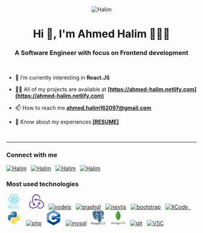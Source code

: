 <center>
<img src="https://komarev.com/ghpvc/?username=Ahmed-Halim&label=Profile%20views&color=0e75b6&style=flat" alt="Halim" />

# Hi 👋, I'm Ahmed Halim 👨🏻‍💻
### A Software Engineer with focus on Frontend development
</center>
<br>

- 🌱 I’m currently interesting in **React.JS**

- 👨‍💻 All of my projects are available at **[https://ahmed-halim.netlify.com](https://ahmed-halim.netlify.com)**

- 📫 How to reach me **ahmed.halim162097@gmail.com**

- 📄 Know about my experiences **[[RESUME]]()**
<br>
<hr>

### Connect with me

<a href="https://www.linkedin.com/in/ahmed-abdelhaleem-65032b157/" target="blank"><img src="https://play-lh.googleusercontent.com/kMofEFLjobZy_bCuaiDogzBcUT-dz3BBbOrIEjJ-hqOabjK8ieuevGe6wlTD15QzOqw" alt="Halim" height="30" /></a> &nbsp;
<a href="mailto:ahmed.halim162097@gmail.com" target="blank"><img src="https://www.pngall.com/wp-content/uploads/12/Gmail-Logo-PNG.png" alt="Halim" height="30" /></a> &nbsp;
<a href="https://twitter.com/halim162097" target="blank"><img src="https://upload.wikimedia.org/wikipedia/commons/thumb/4/4f/Twitter-logo.svg/934px-Twitter-logo.svg.png" alt="Halim" height="30" /></a> &nbsp;
<a href="https://discordapp.com/users/Halim#7073" target="blank"><img src="https://logos-world.net/wp-content/uploads/2020/12/Discord-Logo.png" alt="Halim" height="30" /></a> &nbsp;
<br>

### Most used technologies

<a href="#"><img src="https://raw.githubusercontent.com/devicons/devicon/master/icons/react/react-original-wordmark.svg" alt="react" height="40"/></a> &nbsp; &nbsp;
<a href="#"><img src="https://raw.githubusercontent.com/devicons/devicon/master/icons/redux/redux-original.svg" alt="redux" height="40"/></a> &nbsp;
<a href="#"><img src="https://raw.githubusercontent.com/dustin100/dustin100/master/assests/nodejs-original.svg" alt="nodejs" height="40"/></a> &nbsp;
<a href="#"><img src="https://upload.wikimedia.org/wikipedia/commons/thumb/1/17/GraphQL_Logo.svg/1200px-GraphQL_Logo.svg.png" alt="graphql" height="40"/></a> &nbsp;
<a href="#"><img src="https://upload.wikimedia.org/wikipedia/commons/thumb/8/8e/Nextjs-logo.svg/1200px-Nextjs-logo.svg.png" alt="nextjs" height="40"/></a> &nbsp;
<a href="#"><img src="https://gitlab.com/uploads/-/system/project/avatar/6731866/bootstrap-stack.png" alt="bootstrap" height="40"/></a> &nbsp;
<a href="#"><img src="https://mui.com/static/logo.png" alt="XCode" height="40"/> &nbsp;
<a href="#"><img src="https://raw.githubusercontent.com/devicons/devicon/master/icons/python/python-original.svg" alt="python" height="40"/></a> &nbsp;
<a href="#"><img src="https://www.entropywins.wtf/blog/wp-content/uploads/2018/10/php-1.png" alt="php" height="40"/></a> &nbsp;
<a href="#"><img src="https://raw.githubusercontent.com/devicons/devicon/master/icons/cplusplus/cplusplus-original.svg" alt="cplusplus" height="40"/></a> &nbsp;
<a href="#"><img src="https://halim.netlify.app/img/mysql.png" alt="mysql" height="40"/></a> &nbsp;
<a href="#"><img src="https://raw.githubusercontent.com/devicons/devicon/master/icons/postgresql/postgresql-original-wordmark.svg" alt="postgresql" height="40"/></a> &nbsp;
<a href="#"><img src="https://raw.githubusercontent.com/devicons/devicon/master/icons/mongodb/mongodb-original-wordmark.svg" alt="mongodb" height="40"/></a> &nbsp;
<a href="#"><img src="https://www.vectorlogo.zone/logos/git-scm/git-scm-icon.svg" alt="git" height="40"/></a> &nbsp;
<a href="#"><img src="https://upload.wikimedia.org/wikipedia/commons/thumb/9/9a/Visual_Studio_Code_1.35_icon.svg/2048px-Visual_Studio_Code_1.35_icon.svg.png" alt="VSC" height="40"/></a> &nbsp;
